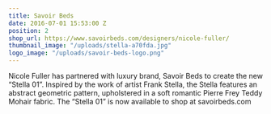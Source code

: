 ```yaml
---
title: Savoir Beds
date: 2016-07-01 15:53:00 Z
position: 2
shop_url: https://www.savoirbeds.com/designers/nicole-fuller/
thumbnail_image: "/uploads/stella-a70fda.jpg"
logo_image: "/uploads/savoir-beds-logo.png"
---
```


Nicole Fuller has partnered with luxury brand, Savoir Beds to create the new “Stella 01”. Inspired by the work of artist Frank Stella, the Stella features an abstract geometric pattern, upholstered in a soft romantic Pierre Frey Teddy Mohair fabric. The “Stella 01” is now available to shop at savoirbeds.com